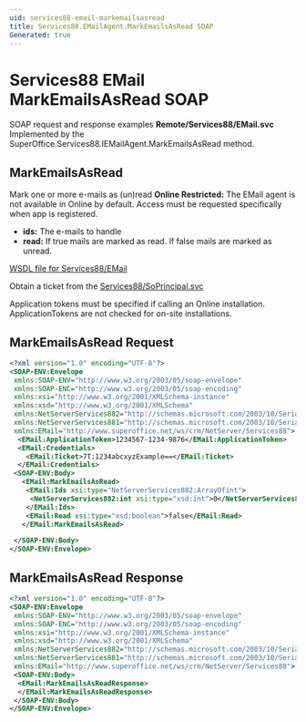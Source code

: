 ```yaml
---
uid: services88-email-markemailsasread
title: Services88.EMailAgent.MarkEmailsAsRead SOAP
Generated: true
---
```


# Services88 EMail MarkEmailsAsRead SOAP

SOAP request and response examples **Remote/Services88/EMail.svc**
Implemented by the <see cref="M:SuperOffice.Services88.IEMailAgent.MarkEmailsAsRead">SuperOffice.Services88.IEMailAgent.MarkEmailsAsRead</see> method.

## MarkEmailsAsRead

Mark one or more e-mails as (un)read
<para /><b>Online Restricted:</b> The EMail agent is not available in Online by default. Access must be requested specifically when app is registered.

* **ids:** The e-mails to handle
* **read:** If true mails are marked as read.
If false mails are marked as unread.



[WSDL file for Services88/EMail](../Services88-EMail.md)

Obtain a ticket from the [Services88/SoPrincipal.svc](../SoPrincipal/SoPrincipal.md)

Application tokens must be specified if calling an Online installation. ApplicationTokens are not checked for on-site installations.

## MarkEmailsAsRead Request

```xml
<?xml version="1.0" encoding="UTF-8"?>
<SOAP-ENV:Envelope
 xmlns:SOAP-ENV="http://www.w3.org/2003/05/soap-envelope"
 xmlns:SOAP-ENC="http://www.w3.org/2003/05/soap-encoding"
 xmlns:xsi="http://www.w3.org/2001/XMLSchema-instance"
 xmlns:xsd="http://www.w3.org/2001/XMLSchema"
 xmlns:NetServerServices882="http://schemas.microsoft.com/2003/10/Serialization/Arrays"
 xmlns:NetServerServices881="http://schemas.microsoft.com/2003/10/Serialization/"
 xmlns:EMail="http://www.superoffice.net/ws/crm/NetServer/Services88">
  <EMail:ApplicationToken>1234567-1234-9876</EMail:ApplicationToken>
  <EMail:Credentials>
    <EMail:Ticket>7T:1234abcxyzExample==</EMail:Ticket>
  </EMail:Credentials>
 <SOAP-ENV:Body>
   <EMail:MarkEmailsAsRead>
    <EMail:Ids xsi:type="NetServerServices882:ArrayOfint">
     <NetServerServices882:int xsi:type="xsd:int">0</NetServerServices882:int>
    </EMail:Ids>
    <EMail:Read xsi:type="xsd:boolean">false</EMail:Read>
   </EMail:MarkEmailsAsRead>

 </SOAP-ENV:Body>
</SOAP-ENV:Envelope>

```


## MarkEmailsAsRead Response

```xml
<?xml version="1.0" encoding="UTF-8"?>
<SOAP-ENV:Envelope
 xmlns:SOAP-ENV="http://www.w3.org/2003/05/soap-envelope"
 xmlns:SOAP-ENC="http://www.w3.org/2003/05/soap-encoding"
 xmlns:xsi="http://www.w3.org/2001/XMLSchema-instance"
 xmlns:xsd="http://www.w3.org/2001/XMLSchema"
 xmlns:NetServerServices882="http://schemas.microsoft.com/2003/10/Serialization/Arrays"
 xmlns:NetServerServices881="http://schemas.microsoft.com/2003/10/Serialization/"
 xmlns:EMail="http://www.superoffice.net/ws/crm/NetServer/Services88">
 <SOAP-ENV:Body>
  <EMail:MarkEmailsAsReadResponse>
  </EMail:MarkEmailsAsReadResponse>
 </SOAP-ENV:Body>
</SOAP-ENV:Envelope>

```

